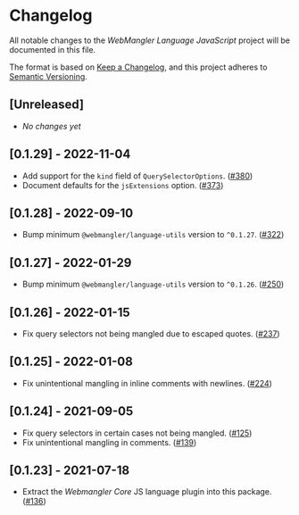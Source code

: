 # Changelog

All notable changes to the _WebMangler Language JavaScript_ project will be
documented in this file.

The format is based on [Keep a Changelog], and this project adheres to [Semantic
Versioning].

## [Unreleased]

- _No changes yet_

## [0.1.29] - 2022-11-04

- Add support for the `kind` field of `QuerySelectorOptions`. ([#380])
- Document defaults for the `jsExtensions` option. ([#373])

## [0.1.28] - 2022-09-10

- Bump minimum `@webmangler/language-utils` version to `^0.1.27`. ([#322])

## [0.1.27] - 2022-01-29

- Bump minimum `@webmangler/language-utils` version to `^0.1.26`. ([#250])

## [0.1.26] - 2022-01-15

- Fix query selectors not being mangled due to escaped quotes. ([#237])

## [0.1.25] - 2022-01-08

- Fix unintentional mangling in inline comments with newlines. ([#224])

## [0.1.24] - 2021-09-05

- Fix query selectors in certain cases not being mangled. ([#125])
- Fix unintentional mangling in comments. ([#139])

## [0.1.23] - 2021-07-18

- Extract the _Webmangler Core_ JS language plugin into this package. ([#136])

[#125]: https://github.com/ericcornelissen/webmangler/pull/125
[#136]: https://github.com/ericcornelissen/webmangler/pull/136
[#139]: https://github.com/ericcornelissen/webmangler/pull/139
[#224]: https://github.com/ericcornelissen/webmangler/pull/224
[#237]: https://github.com/ericcornelissen/webmangler/pull/237
[#250]: https://github.com/ericcornelissen/webmangler/pull/250
[#322]: https://github.com/ericcornelissen/webmangler/pull/322
[#373]: https://github.com/ericcornelissen/webmangler/pull/373
[#380]: https://github.com/ericcornelissen/webmangler/pull/380
[keep a changelog]: https://keepachangelog.com/en/1.0.0/ "Keep a CHANGELOG"
[semantic versioning]: https://semver.org/spec/v2.0.0.html "Semantic versioning"
